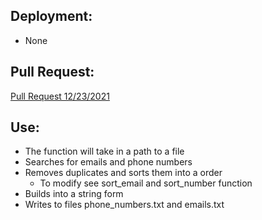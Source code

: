 ## Deployment:
- None

## Pull Request:
[Pull Request 12/23/2021](https://github.com/spamuelranek/automation)

## Use:
- The function will take in a path to a file
- Searches for emails and phone numbers
- Removes duplicates and sorts them into a order
  - To modify see sort_email and sort_number function
- Builds into a string form
- Writes to files phone_numbers.txt and emails.txt